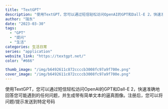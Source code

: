 ```yaml
---
title: "TextGPT"
description: "使用TextGPT，您可以通过短信轻松访问OpenAI的GPT和Dall-E 2，快速准确地回答您可能遇到的任何问题，并"
author: "瑞东"
date: "2023-03-30"
tags:
  - "GPT"
  - "提问"
  - "生活"
categories: 生活日常
series: "application"
website_link: "https://textgpt.net/"
color: "#666"

thumb_image: "/img/b6492611c872ccccb3008fc97a9f700e.png"
cover_image: "/img/b6492611c872ccccb3008fc97a9f700e.png"
---
```


使用TextGPT，您可以通过短信轻松访问OpenAI的GPT和Dall-E 2，快速准确地回答您可能遇到的任何问题，并生成带有简单文本的逼真图像。注册后，您可以将问题/提示发送到特定号码 